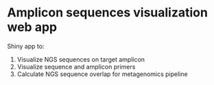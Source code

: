 # Amplicon sequences visualization web app

Shiny app to:

1. Visualize NGS sequences on target amplicon
2. Visualize sequence and amplicon primers
3. Calculate NGS sequence overlap for metagenomics pipeline 
